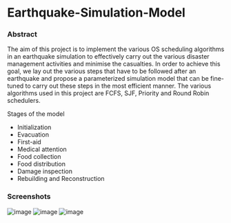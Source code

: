# Earthquake-Simulation-Model

### Abstract
The aim of this project is to implement the various OS scheduling algorithms in an earthquake simulation to effectively carry out the various disaster management activities and minimise the casualties. In order to achieve this goal, we lay out the various steps that have to be followed after an earthquake and propose a parameterized simulation model that can be fine-tuned to carry out these steps in the most efficient manner. The various algorithms used in this project are FCFS, SJF, Priority and Round Robin schedulers.

Stages of the model
- Initialization
- Evacuation
- First-aid
- Medical attention
- Food collection
- Food distribution
- Damage inspection
- Rebuilding and Reconstruction
### Screenshots
![image](https://user-images.githubusercontent.com/63601038/130260802-f8af66fd-f516-4371-a4b5-a78dd6a92301.png)
![image](https://user-images.githubusercontent.com/63601038/130260837-43869d43-d5a5-4ee5-804d-eaf676e42213.png)
![image](https://user-images.githubusercontent.com/63601038/130260850-ce46fa04-dfd2-41d1-b4c7-19c2d3bb992a.png)
